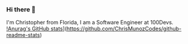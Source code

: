 ### Hi there 👋

I'm Christopher from Florida, I am a Software Engineer at 100Devs. 
[!Anurag's GitHub stats](https://github-readme-stats.vercel.app/api?username=anuraghazra)](https://github.com/ChrisMunozCodes/github-readme-stats)

